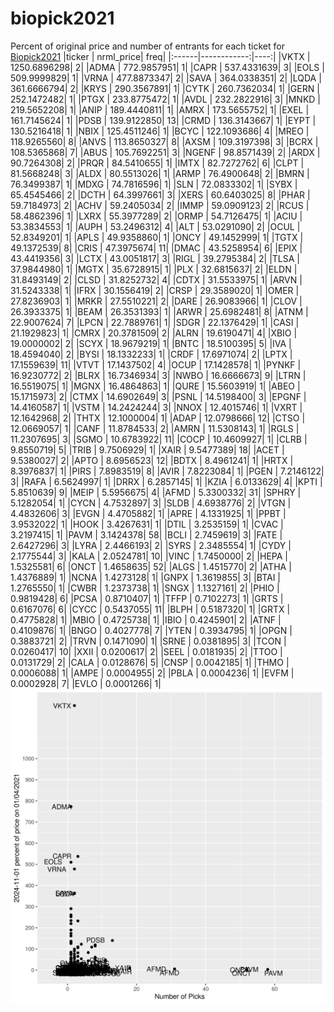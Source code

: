 # biopick2021
Percent of original price and number of entrants for each ticket for [Biopick2021](https://twitter.com/hashtag/Biopick2021)
|ticker |   nrml_price| freq|
|:------|------------:|----:|
|VKTX   | 1250.6896298|    2|
|ADMA   |  772.9857951|    1|
|CAPR   |  537.4331639|    3|
|EOLS   |  509.9999829|    1|
|VRNA   |  477.8873347|    2|
|SAVA   |  364.0338351|    2|
|LQDA   |  361.6666794|    2|
|KRYS   |  290.3567891|    1|
|CYTK   |  260.7362034|    1|
|GERN   |  252.1472482|    1|
|PTGX   |  233.8775472|    1|
|AVDL   |  232.2822916|    3|
|MNKD   |  219.5652208|    1|
|ANIP   |  189.4440811|    1|
|AMRX   |  173.5655752|    1|
|EXEL   |  161.7145624|    1|
|PDSB   |  139.9122850|   13|
|CRMD   |  136.3143667|    1|
|EYPT   |  130.5216418|    1|
|NBIX   |  125.4511246|    1|
|BCYC   |  122.1093686|    4|
|MREO   |  118.9265560|    8|
|ANVS   |  113.8650327|    8|
|AXSM   |  109.3197398|    3|
|BCRX   |  108.5365868|    7|
|ABUS   |  105.7692251|    3|
|NGENF  |   98.8571439|    2|
|ARDX   |   90.7264308|    2|
|PRQR   |   84.5410655|    1|
|IMTX   |   82.7272762|    6|
|CLPT   |   81.5668248|    3|
|ALDX   |   80.5513026|    1|
|ARMP   |   76.4900648|    2|
|BMRN   |   76.3499387|    1|
|MDXG   |   74.7816596|    1|
|SLN    |   72.0833302|    1|
|SYBX   |   65.4545466|    2|
|DCTH   |   64.3997661|    3|
|XERS   |   60.6403025|    8|
|PHAR   |   59.7184973|    2|
|ACHV   |   59.2405034|    2|
|IMMP   |   59.0909123|    2|
|RCUS   |   58.4862396|    1|
|LXRX   |   55.3977289|    2|
|ORMP   |   54.7126475|    1|
|ACIU   |   53.3834553|    1|
|AUPH   |   53.2496312|    4|
|ALT    |   53.0291090|    2|
|OCUL   |   52.8349201|    1|
|APLS   |   49.9358860|    1|
|ONCY   |   49.1452999|    1|
|TGTX   |   49.1372539|    8|
|CRIS   |   47.3975674|   11|
|DMAC   |   43.5258954|    6|
|EPIX   |   43.4419356|    3|
|LCTX   |   43.0051817|    3|
|RIGL   |   39.2795384|    2|
|TLSA   |   37.9844980|    1|
|MGTX   |   35.6728915|    1|
|PLX    |   32.6815637|    2|
|ELDN   |   31.8493149|    2|
|CLSD   |   31.8252732|    4|
|CDTX   |   31.5533975|    1|
|ARVN   |   31.5243338|    1|
|IFRX   |   30.1556419|    2|
|CRSP   |   29.3589020|    1|
|OMER   |   27.8236903|    1|
|MRKR   |   27.5510221|    2|
|DARE   |   26.9083966|    1|
|CLOV   |   26.3933375|    1|
|BEAM   |   26.3531393|    1|
|ARWR   |   25.6982481|    8|
|ATNM   |   22.9007624|    7|
|LPCN   |   22.7889761|    1|
|SDGR   |   22.1376429|    1|
|CASI   |   21.1929823|    1|
|CMRX   |   20.3781509|    2|
|ALRN   |   19.6190471|    4|
|XBIO   |   19.0000002|    2|
|SCYX   |   18.9679219|    1|
|BNTC   |   18.5100395|    5|
|IVA    |   18.4594040|    2|
|BYSI   |   18.1332233|    1|
|CRDF   |   17.6971074|    2|
|LPTX   |   17.1559639|   11|
|VTVT   |   17.1437502|    4|
|OCUP   |   17.1428578|    1|
|PYNKF  |   16.9230772|    2|
|BLRX   |   16.7346934|    3|
|NWBO   |   16.6666673|    9|
|LTRN   |   16.5519075|    1|
|MGNX   |   16.4864863|    1|
|QURE   |   15.5603919|    1|
|ABEO   |   15.1715973|    2|
|CTMX   |   14.6902649|    3|
|PSNL   |   14.5198400|    3|
|EPGNF  |   14.4160587|    1|
|VSTM   |   14.2424244|    3|
|NNOX   |   12.4015746|    1|
|VXRT   |   12.1642968|    2|
|THTX   |   12.1000004|    1|
|ADAP   |   12.0798666|   12|
|CTSO   |   12.0669057|    1|
|CANF   |   11.8784533|    2|
|AMRN   |   11.5308143|    1|
|RGLS   |   11.2307695|    3|
|SGMO   |   10.6783922|   11|
|COCP   |   10.4609927|    1|
|CLRB   |    9.8550719|    5|
|TRIB   |    9.7506929|    1|
|XAIR   |    9.5477389|   18|
|ACET   |    9.5380027|    2|
|APTO   |    8.6956523|   12|
|BDTX   |    8.4961241|    1|
|HRTX   |    8.3976837|    1|
|PIRS   |    7.8983519|    8|
|AVIR   |    7.8223084|    1|
|PGEN   |    7.2146122|    3|
|RAFA   |    6.5624997|    1|
|DRRX   |    6.2857145|    1|
|KZIA   |    6.0133629|    4|
|KPTI   |    5.8510639|    9|
|MEIP   |    5.5956675|    4|
|AFMD   |    5.3300332|   31|
|SPHRY  |    5.1282054|    1|
|CYCN   |    4.7532897|    3|
|SLDB   |    4.6938776|    2|
|VTGN   |    4.4832606|    3|
|EVGN   |    4.4705882|    1|
|APRE   |    4.1331925|    1|
|PPBT   |    3.9532022|    1|
|HOOK   |    3.4267631|    1|
|DTIL   |    3.2535159|    1|
|CVAC   |    3.2197415|    1|
|PAVM   |    3.1424378|   58|
|BCLI   |    2.7459619|    3|
|FATE   |    2.6427296|    3|
|LYRA   |    2.4466193|    2|
|SYRS   |    2.3485554|    1|
|CYDY   |    2.1775544|    3|
|KALA   |    2.0524781|   10|
|VINC   |    1.7450000|    2|
|HEPA   |    1.5325581|    6|
|ONCT   |    1.4658635|   52|
|ALGS   |    1.4515770|    2|
|ATHA   |    1.4376889|    1|
|NCNA   |    1.4273128|    1|
|GNPX   |    1.3619855|    3|
|BTAI   |    1.2765550|    1|
|CWBR   |    1.2373738|    1|
|SNGX   |    1.1327161|    2|
|PHIO   |    0.9819428|    6|
|PCSA   |    0.8710407|    1|
|TFFP   |    0.7102273|    1|
|GRTS   |    0.6167076|    6|
|CYCC   |    0.5437055|   11|
|BLPH   |    0.5187320|    1|
|GRTX   |    0.4775828|    1|
|MBIO   |    0.4725738|    1|
|IBIO   |    0.4245901|    2|
|ATNF   |    0.4109876|    1|
|BNGO   |    0.4027778|    7|
|YTEN   |    0.3934795|    1|
|OPGN   |    0.3883721|    2|
|TRVN   |    0.1471090|    1|
|SRNE   |    0.0381895|    3|
|TCON   |    0.0260417|   10|
|XXII   |    0.0200617|    2|
|SEEL   |    0.0181935|    2|
|TTOO   |    0.0131729|    2|
|CALA   |    0.0128676|    5|
|CNSP   |    0.0042185|    1|
|THMO   |    0.0006088|    1|
|AMPE   |    0.0004955|    2|
|PBLA   |    0.0004236|    1|
|EVFM   |    0.0002928|    7|
|EVLO   |    0.0001266|    1|
![retvspicks](biopicks.png?raw=true)
